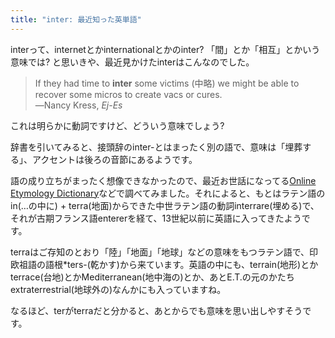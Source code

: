 ```yaml
---
title: "inter: 最近知った英単語"
---
```


interって、internetとかinternationalとかのinter? 「間」とか「相互」とかいう意味では? と思いきや、最近見かけたinterはこんなのでした。

> If they had time to **inter** some victims (中略) we might be able to recover some micros to create vacs or cures.  
> ―Nancy Kress, *Ej-Es*

これは明らかに動詞ですけど、どういう意味でしょう?

辞書を引いてみると、接頭辞のinter-とはまったく別の語で、意味は「埋葬する」、アクセントは後ろの音節にあるようです。

語の成り立ちがまったく想像できなかったので、最近お世話になってる[Online Etymology Dictionary](http://www.etymonline.com/)などで調べてみました。それによると、もとはラテン語のin(…の中に) + terra(地面)からできた中世ラテン語の動詞interrare(埋める)で、それが古期フランス語entererを経て、13世紀以前に英語に入ってきたようです。

terraはご存知のとおり「陸」「地面」「地球」などの意味をもつラテン語で、印欧祖語の語根*ters-(乾かす)から来ています。英語の中にも、terrain(地形)とかterrace(台地)とかMediterranean(地中海の)とか、あとE.T.の元のかたちextraterrestrial(地球外の)なんかにも入っていますね。

なるほど、terがterraだと分かると、あとからでも意味を思い出しやすそうです。
